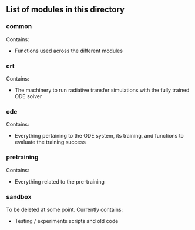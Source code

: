 ## List of modules in this directory

### common
Contains:
 * Functions used across the different modules
 
### crt
Contains:
 * The machinery to run radiative transfer simulations with the fully trained ODE solver

### ode
Contains:
 * Everything pertaining to the ODE system, its training, and functions to evaluate the training success

### pretraining
Contains:
 * Everything related to the pre-training 

### sandbox
To be deleted at some point. Currently contains:
 * Testing / experiments scripts and old code


